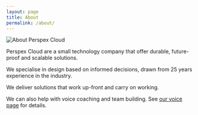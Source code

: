 ```yaml
---
layout: page
title: About
permalink: /about/
---
```


![About Perspex Cloud](../img/13003B98-F82D-41B4-8E9A-F40CC255EA57.jpeg "About Perspex Cloud")


Perspex Cloud are a small technology company that offer durable, future-proof and scalable solutions.

We specialise in design based on informed decisions, drawn from 25 years experience in the industry.

We deliver solutions that work up-front and carry on working.
  
We can also help with voice coaching and team building. See [our voice page](https://www.google.com "Perspex Cloud - Voice") for details.
